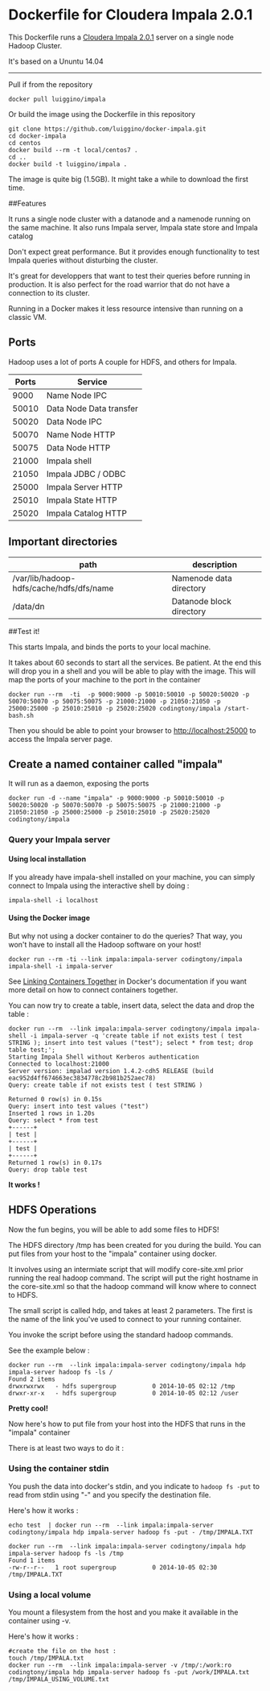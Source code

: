 Dockerfile for Cloudera Impala 2.0.1
==
This Dockerfile runs a [Cloudera Impala 2.0.1](http://impala.io/) server on a single node Hadoop Cluster.

It's based on a Ununtu 14.04

---------

Pull if from the repository
```
docker pull luiggino/impala
```

Or build the image using the Dockerfile in this repository
```
git clone https://github.com/luiggino/docker-impala.git
cd docker-impala
cd centos
docker build --rm -t local/centos7 .
cd ..
docker build -t luiggino/impala .
```
The image is quite big (1.5GB). It might take a while to download the first time.


##Features

It runs a single node cluster with a datanode and a namenode running on the same machine.
It also runs Impala server, Impala state store and Impala catalog


Don't expect great performance. But it provides enough functionality to test Impala queries without disturbing the cluster.

It's great for developpers that want to test their queries before running in production.
It is also perfect for the road warrior that do not have a connection to its cluster.

Running in a Docker makes it less resource intensive than running on a classic VM.


Ports
---
Hadoop uses a lot of ports
A couple for HDFS, and others for Impala.

| Ports | Service |
| --- | ---
| 9000 | Name Node IPC |
| 50010 | Data Node Data transfer |
| 50020 | Data Node IPC |
| 50070 | Name Node HTTP |
| 50075 | Data Node HTTP |
| 21000 | Impala shell |
| 21050 | Impala JDBC / ODBC |
| 25000 | Impala Server HTTP |
| 25010 | Impala State HTTP |
| 25020 | Impala Catalog HTTP |

Important directories
---

| path | description
|--- |---
| /var/lib/hadoop-hdfs/cache/hdfs/dfs/name | Namenode data directory
| /data/dn | Datanode block directory



##Test it!


This starts Impala, and binds the ports to your local machine.

It takes about 60 seconds to start all the services. Be patient.
At the end this will drop you in a shell and you will be able to play with the image.
This will map the ports of your machine to the port in the container

```
docker run --rm  -ti  -p 9000:9000 -p 50010:50010 -p 50020:50020 -p 50070:50070 -p 50075:50075 -p 21000:21000 -p 21050:21050 -p 25000:25000 -p 25010:25010 -p 25020:25020 codingtony/impala /start-bash.sh
```

Then you should be able to point your browser to [http://localhost:25000](http://localhost:25000) to access the Impala server page.



## Create a named container called "impala"
It will run as a daemon, exposing the ports
```
docker run -d --name "impala" -p 9000:9000 -p 50010:50010 -p 50020:50020 -p 50070:50070 -p 50075:50075 -p 21000:21000 -p 21050:21050 -p 25000:25000 -p 25010:25010 -p 25020:25020 codingtony/impala
```

### Query your Impala server

#### Using local installation

If you already have impala-shell installed on your machine, you can simply connect to Impala using the interactive shell by doing :

```
impala-shell -i localhost
```

#### Using the Docker image

But why not using a docker container to do the queries? That way, you won't have to install all the Hadoop software on your host!
```
docker run --rm -ti --link impala:impala-server codingtony/impala impala-shell -i impala-server
```
See [Linking Containers Together](https://docs.docker.com/userguide/dockerlinks/) in Docker's documentation if you want more detail on how to connect containers together.


You can now try to create a table, insert data, select the data and drop the table :

```
docker run --rm  --link impala:impala-server codingtony/impala impala-shell -i impala-server -q 'create table if not exists test ( test STRING ); insert into test values ("test"); select * from test; drop table test;';
Starting Impala Shell without Kerberos authentication
Connected to localhost:21000
Server version: impalad version 1.4.2-cdh5 RELEASE (build eac952d4ff674663ec3834778c2b981b252aec78)
Query: create table if not exists test ( test STRING )

Returned 0 row(s) in 0.15s
Query: insert into test values ("test")
Inserted 1 rows in 1.20s
Query: select * from test
+------+
| test |
+------+
| test |
+------+
Returned 1 row(s) in 0.17s
Query: drop table test
```

**It works !**


## HDFS Operations

Now the fun begins, you will be able to add some files to HDFS!

The HDFS directory /tmp has been created for you during the build.
You can put files from your host to the "impala" container using docker.

It involves using an intermiate script that will modify core-site.xml prior running the real hadoop command.
The script will put the right hostname in the core-site.xml so that the hadoop command will know where to connect to HDFS.

The small script is called hdp, and takes at least 2 parameters.
The first is the name of the link you've used to connect to your running container.

You invoke the script before using the standard hadoop commands.

See the example below :
```
docker run --rm  --link impala:impala-server codingtony/impala hdp impala-server hadoop fs -ls /
Found 2 items
drwxrwxrwx   - hdfs supergroup          0 2014-10-05 02:12 /tmp
drwxr-xr-x   - hdfs supergroup          0 2014-10-05 02:12 /user
```

**Pretty cool!**


Now here's how to put file from your host into the HDFS that runs in the "impala" container

There is at least two ways to do it :

### Using the container stdin

You push the data into docker's stdin, and you indicate to ``hadoop fs -put`` to read from stdin using "-" and you specify the destination file.

Here's how it works :
```
echo test  | docker run --rm  --link impala:impala-server codingtony/impala hdp impala-server hadoop fs -put - /tmp/IMPALA.TXT

docker run --rm  --link impala:impala-server codingtony/impala hdp impala-server hadoop fs -ls /tmp
Found 1 items
-rw-r--r--   1 root supergroup          0 2014-10-05 02:30 /tmp/IMPALA.TXT
```

### Using a local volume

You mount a filesystem from the host and you make it available in the container using -v.

Here's how it works :
```
#create the file on the host :
touch /tmp/IMPALA.txt
docker run --rm  --link impala:impala-server -v /tmp/:/work:ro codingtony/impala hdp impala-server hadoop fs -put /work/IMPALA.txt /tmp/IMPALA_USING_VOLUME.txt
```
